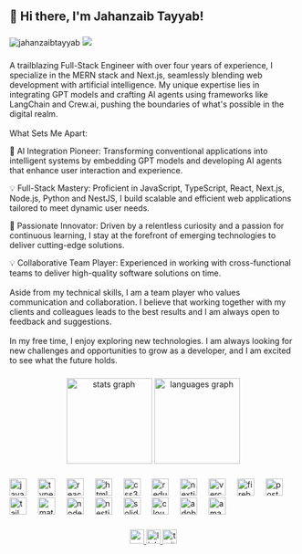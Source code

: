 <br clear="both">

<h2 align="left">👋 Hi there, I'm Jahanzaib Tayyab!</h2>

###

<p>
  <img src="https://komarev.com/ghpvc/?username=jahanzaibtayyab&label=Profile%20views&color=0e75b6&style=flat" alt="jahanzaibtayyab" />
  <img src="https://visitor-badge.laobi.icu/badge?page_id=maurodesouza.maurodesouza&" />
</p>

###

###

<p align="left">A trailblazing Full-Stack Engineer with over four years of experience, I specialize in the MERN stack and Next.js, seamlessly blending web development with artificial intelligence. My unique expertise lies in integrating GPT models and crafting AI agents using frameworks like LangChain and Crew.ai, pushing the boundaries of what's possible in the digital realm.<br><br> What Sets Me Apart:

🚀 AI Integration Pioneer: Transforming conventional applications into intelligent systems by embedding GPT models and developing AI agents that enhance user interaction and experience.

💡 Full-Stack Mastery: Proficient in JavaScript, TypeScript, React, Next.js, Node.js, Python and NestJS, I build scalable and efficient web applications tailored to meet dynamic user needs.

🎯 Passionate Innovator: Driven by a relentless curiosity and a passion for continuous learning, I stay at the forefront of emerging technologies to deliver cutting-edge solutions.

💡 Collaborative Team Player: Experienced in working with cross-functional teams to deliver high-quality software solutions on time.
<br><br>Aside from my technical skills, I am a team player who values communication and collaboration. I believe that working together with my clients and colleagues leads to the best results and I am always open to feedback and suggestions.<br><br>In my free time, I enjoy exploring new technologies. I am always looking for new challenges and opportunities to grow as a developer, and I am excited to see what the future holds.</p>

###

<div align="center">
  <img src="https://github-readme-stats.vercel.app/api?username=jahanzaibtayyab&hide_title=false&hide_rank=false&show_icons=true&include_all_commits=true&count_private=true&disable_animations=false&theme=dracula&locale=en&hide_border=false" height="150" alt="stats graph"  />
  <img src="https://github-readme-stats.vercel.app/api/top-langs?username=jahanzaibtayyab&locale=en&hide_title=false&layout=compact&card_width=320&langs_count=5&theme=dracula&hide_border=false" height="150" alt="languages graph"  />
</div>

###

<div align="left">
  <img src="https://cdn.jsdelivr.net/gh/devicons/devicon/icons/javascript/javascript-original.svg" height="30" alt="javascript logo"  />
  <img width="12" />
  <img src="https://cdn.jsdelivr.net/gh/devicons/devicon/icons/typescript/typescript-original.svg" height="30" alt="typescript logo"  />
  <img width="12" />
  <img src="https://cdn.jsdelivr.net/gh/devicons/devicon/icons/react/react-original.svg" height="30" alt="react logo"  />
  <img width="12" />
  <img src="https://cdn.jsdelivr.net/gh/devicons/devicon/icons/html5/html5-original.svg" height="30" alt="html5 logo"  />
  <img width="12" />
  <img src="https://cdn.jsdelivr.net/gh/devicons/devicon/icons/css3/css3-original.svg" height="30" alt="css3 logo"  />
  <img width="12" />
  <img src="https://cdn.jsdelivr.net/gh/devicons/devicon/icons/redux/redux-original.svg" height="30" alt="redux logo"  />
  <img width="12" />
  <img src="https://skillicons.dev/icons?i=nextjs" height="30" alt="nextjs logo"  />
  <img width="12" />
  <img src="https://skillicons.dev/icons?i=vercel" height="30" alt="vercel logo"  />
  <img width="12" />
  <img src="https://cdn.jsdelivr.net/gh/devicons/devicon/icons/firebase/firebase-plain.svg" height="30" alt="firebase logo"  />
  <img width="12" />
  <img src="https://cdn.jsdelivr.net/gh/devicons/devicon/icons/postgresql/postgresql-original.svg" height="30" alt="postgresql logo"  />
  <img width="12" />
  <img src="https://cdn.simpleicons.org/tailwindcss/06B6D4" height="30" alt="tailwindcss logo"  />
  <img width="12" />
  <img src="https://cdn.jsdelivr.net/gh/devicons/devicon/icons/materialui/materialui-original.svg" height="30" alt="materialui logo"  />
  <img width="12" />
  <img src="https://cdn.jsdelivr.net/gh/devicons/devicon/icons/nodejs/nodejs-original.svg" height="30" alt="nodejs logo"  />
  <img width="12" />
  <img src="https://cdn.simpleicons.org/nestjs/E0234E" height="30" alt="nestjs logo"  />
  <img width="12" />
  <img src="https://skillicons.dev/icons?i=solidity" height="30" alt="solidity logo"  />
  <img width="12" />
  <img src="https://skillicons.dev/icons?i=cloudflare" height="30" alt="cloudflare logo"  />
  <img width="12" />
  <img src="https://cdn.simpleicons.org/adobeillustrator/FF9A00" height="30" alt="adobeillustrator logo"  />
  <img width="12" />
  <img src="https://skillicons.dev/icons?i=aws" height="30" alt="amazonwebservices logo"  />
</div>

###

<div align="center">
   <a href="jtayyab204@gmail.com" target="_blank">
      <img src="https://img.shields.io/static/v1?message=Gmail&logo=gmail&label=&color=FF0000&logoColor=white&labelColor=&style=for-the-badge" height="25" alt="gmail logo"  />
      </a>
   <a href="https://www.linkedin.com/in/jahanzaib-tayyab/" target="_blank">
   <img src="https://img.shields.io/static/v1?message=LinkedIn&logo=linkedin&label=&color=0077B5&logoColor=white&labelColor=&style=for-the-badge" height="25" alt="linkedin logo"  />
     </a>
    <a href="https://wa.me/+923030965057" target="_blank">
  <img src="https://img.shields.io/static/v1?message=WhatsApp&logo=whatsapp&label&labelColor=&style=for-the-badge" height="25" alt="twitter logo"  />
       </a>
</div>

###
